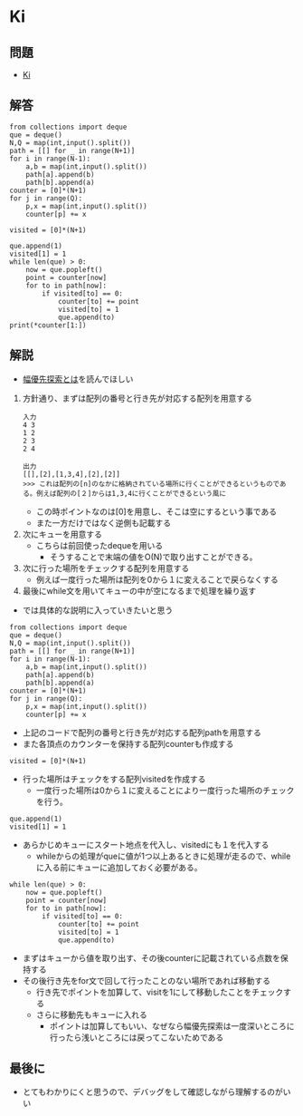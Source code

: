 # Ki
## 問題
- [Ki](https://atcoder.jp/contests/abc138/tasks/abc138_d)
## 解答
```
from collections import deque
que = deque()
N,Q = map(int,input().split())
path = [[] for _ in range(N+1)]
for i in range(N-1):
    a,b = map(int,input().split())
    path[a].append(b)
    path[b].append(a)
counter = [0]*(N+1)
for j in range(Q):
    p,x = map(int,input().split())
    counter[p] += x

visited = [0]*(N+1)

que.append(1)
visited[1] = 1
while len(que) > 0:
    now = que.popleft()
    point = counter[now]
    for to in path[now]:
        if visited[to] == 0:
            counter[to] += point
            visited[to] = 1
            que.append(to)
print(*counter[1:])
```
## 解説
- [幅優先探索とは](../bfs.md)を読んでほしい
1. 方針通り、まずは配列の番号と行き先が対応する配列を用意する
    ```
    入力
    4 3
    1 2
    2 3
    2 4

    出力
    [[],[2],[1,3,4],[2],[2]]
    >>> これは配列の[n]のなかに格納されている場所に行くことができるというものである。例えば配列の[２]からは1,3,4に行くことができるという風に

    ```
    - この時ポイントなのは[0]を用意し、そこは空にするという事である
    - また一方だけではなく逆側も記載する
2. 次にキューを用意する
    - こちらは前回使ったdequeを用いる
        - そうすることで末端の値をO(N)で取り出すことができる。
3. 次に行った場所をチェックする配列を用意する
    - 例えば一度行った場所は配列を0から１に変えることで戻らなくする
4. 最後にwhile文を用いてキューの中が空になるまで処理を繰り返す
- では具体的な説明に入っていきたいと思う
```
from collections import deque
que = deque()
N,Q = map(int,input().split())
path = [[] for _ in range(N+1)]
for i in range(N-1):
    a,b = map(int,input().split())
    path[a].append(b)
    path[b].append(a)
counter = [0]*(N+1)
for j in range(Q):
    p,x = map(int,input().split())
    counter[p] += x
```
- 上記のコードで配列の番号と行き先が対応する配列pathを用意する
- また各頂点のカウンターを保持する配列counterも作成する
```
visited = [0]*(N+1)
```
- 行った場所はチェックをする配列visitedを作成する
    - 一度行った場所は0から１に変えることにより一度行った場所のチェックを行う。
```
que.append(1)
visited[1] = 1
```
- あらかじめキューにスタート地点を代入し、visitedにも１を代入する
    - whileからの処理がqueに値が1つ以上あるときに処理が走るので、whileに入る前にキューに追加しておく必要がある。
```
while len(que) > 0:
    now = que.popleft()
    point = counter[now]
    for to in path[now]:
        if visited[to] == 0:
            counter[to] += point
            visited[to] = 1
            que.append(to)
```
- まずはキューから値を取り出す、その後counterに記載されている点数を保持する
- その後行き先をfor文で回して行ったことのない場所であれば移動する
    - 行き先でポイントを加算して、visitを1にして移動したことをチェックする
    - さらに移動先もキューに入れる
        - ポイントは加算してもいい、なぜなら幅優先探索は一度深いところに行ったら浅いところには戻ってこないためである
## 最後に
- とてもわかりにくと思うので、デバッグをして確認しながら理解するのがいい